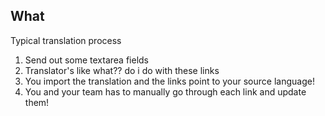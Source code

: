 ##  What

Typical translation process

<ol>
	<li class="fragment" data-fragment-index="0">Send out some textarea fields</li>
	<li class="fragment" data-fragment-index="1">Translator's like what?? do i do with these links</li>
	<li class="fragment" data-fragment-index="2">You import the translation and the links point to your source language!</li>
	<li class="fragment" data-fragment-index="3">You and your team has to manually go through each link and update them!</li>
</ol>
